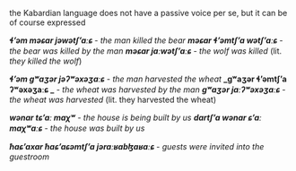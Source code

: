 the Kabardian language does not have a passive voice per se, but it can be of course expressed




**_ɬʼəm məɕar jəwətʃʼaːɕ_** - _the man killed the bear_
**_məɕar ɬʼəmtʃʼa wətʃʼaːɕ_** - _the bear was killed by the man_
**_məɕar jaːwətʃʼaːɕ_** - _the wolf was killed_ (lit. _they killed the wolf_)

**_ɬʼəm gʷaʒər jəʔʷəxəʒaːɕ_** - _the man harvested the wheat_
**_gʷaʒər ɬʼəmtʃʼa ʔʷəxəʒaːɕ _** - _the wheat was harvested by the man_
**_gʷaʒər jaːʔʷəxəʒaːɕ_** - _the wheat was harvested_ (lit. they harvested the wheat)

**_wənar tɕʼaː maχʷ_** - _the house is being built by us_
**_dartʃʼa wənar ɕʼaː maχʷaːɕ_** - _the house was built by us_




**_ħaɕʼaxar ħaɕʼaɕəmtʃʼa jəraːʁabɮaʁaːɕ_** - _guests were invited into the guestroom_